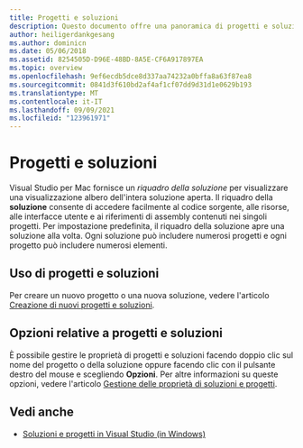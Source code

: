 ```yaml
---
title: Progetti e soluzioni
description: Questo documento offre una panoramica di progetti e soluzioni in Visual Studio per Mac.
author: heiligerdankgesang
ms.author: dominicn
ms.date: 05/06/2018
ms.assetid: 8254505D-D96E-48BD-8A5E-CF6A917897EA
ms.topic: overview
ms.openlocfilehash: 9ef6ecdb5dce8d337aa74232a0bffa8a63f87ea8
ms.sourcegitcommit: 0841d3f610bd2af4af1cf07dd9d31d1e0629b193
ms.translationtype: MT
ms.contentlocale: it-IT
ms.lasthandoff: 09/09/2021
ms.locfileid: "123961971"
---
```

# <a name="projects-and-solutions"></a>Progetti e soluzioni

Visual Studio per Mac fornisce un _riquadro della soluzione_ per visualizzare una visualizzazione albero dell'intera soluzione aperta. Il riquadro della **soluzione** consente di accedere facilmente al codice sorgente, alle risorse, alle interfacce utente e ai riferimenti di assembly contenuti nei singoli progetti. Per impostazione predefinita, il riquadro della soluzione apre una soluzione alla volta. Ogni soluzione può includere numerosi progetti e ogni progetto può includere numerosi elementi.

## <a name="using-projects-and-solutions"></a>Uso di progetti e soluzioni

Per creare un nuovo progetto o una nuova soluzione, vedere l'articolo [Creazione di nuovi progetti e soluzioni](create-new-projects.md).

## <a name="project-and-solution-options"></a>Opzioni relative a progetti e soluzioni

È possibile gestire le proprietà di progetti e soluzioni facendo doppio clic sul nome del progetto o della soluzione oppure facendo clic con il pulsante destro del mouse e scegliendo **Opzioni**. Per altre informazioni su queste opzioni, vedere l'articolo [Gestione delle proprietà di soluzioni e progetti](managing-solutions-and-project-properties.md).

## <a name="see-also"></a>Vedi anche

- [Soluzioni e progetti in Visual Studio (in Windows)](/visualstudio/ide/solutions-and-projects-in-visual-studio)